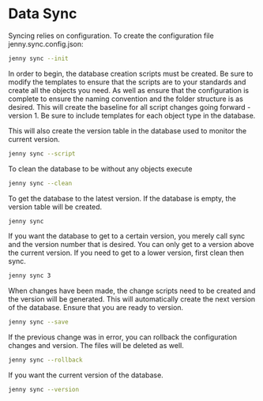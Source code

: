 ﻿# Data Sync

Syncing relies on configuration.  To create the configuration file jenny.sync.config.json:

```bash
jenny sync --init
```

In order to begin, the database creation scripts must be created. Be sure to modify the templates
to ensure that the scripts are to your standards and create all the objects you need.  As well as
ensure that the configuration is complete to ensure the naming convention and the folder structure
is as desired.  This will create the baseline for all script changes going forward - version 1.  Be
sure to include templates for each object type in the database.

This will also create the version table in the database used to monitor the current version.

```bash
jenny sync --script
```

To clean the database to be without any objects execute

```bash
jenny sync --clean
```

To get the database to the latest version.  If the database is empty, the version table will be created.

```bash
jenny sync
```

If you want the database to get to a certain version, you merely call sync and the version number
that is desired.  You can only get to a version above the current version.  If you need to get to a 
lower version, first clean then sync.

```bash
jenny sync 3
```

When changes have been made, the change scripts need to be created and the version will be generated.
This will automatically create the next version of the database.  Ensure that you are ready to version.

```bash
jenny sync --save
```

If the previous change was in error, you can rollback the configuration changes and version.  The 
files will be deleted as well.

```bash
jenny sync --rollback
```

If you want the current version of the database.

```bash
jenny sync --version
```